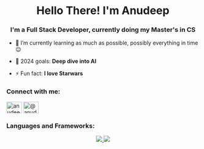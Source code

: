 <h1 align="center">Hello There! I'm Anudeep</h1>
<h3 align="center">I'm a Full Stack Developer, currently doing my Master's in CS</h3>

- 🌱 I’m currently learning as much as possible, possibly everything in time 😉

- 💬 2024 goals: **Deep dive into AI**

- ⚡ Fun fact: **I love Starwars**

<h3 align="left">Connect with me:</h3>
<p align="left">
<a href="https://linkedin.com/in/anudeepgadige" target="blank"><img align="center" src="https://raw.githubusercontent.com/rahuldkjain/github-profile-readme-generator/master/src/images/icons/Social/linked-in-alt.svg" alt="anudeepgadige" height="30" width="40" /></a>
<a href="https://medium.com/@anudeepgadige98" target="blank"><img align="center" src="https://raw.githubusercontent.com/rahuldkjain/github-profile-readme-generator/master/src/images/icons/Social/medium.svg" alt="@anudeepgadige98" height="30" width="40" /></a>
</p>

<h3 align="left">Languages and Frameworks:</h3>
<p align="center">
  <a href="">
    <img src="https://skillicons.dev/icons?i=js,ts,py,c,mysql,mongodb,html,css" />
  </a>
  <a href="">
    <img src="https://skillicons.dev/icons?i=react,nextjs,express,tailwind,redux,aws,sass,git,jest,linux" />
  </a>
</p>
